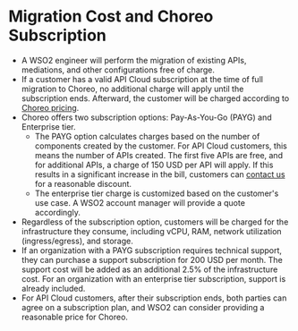 # Migration Cost and Choreo Subscription

-  A WSO2 engineer will perform the migration of existing APIs, mediations, and other configurations free of charge.
-  If a customer has a valid API Cloud subscription at the time of full migration to Choreo, no additional charge will apply until the subscription ends. Afterward, the customer will be charged according to [Choreo pricing](https://wso2.com/choreo/pricing/).
-  Choreo offers two subscription options: Pay-As-You-Go (PAYG) and Enterprise tier. 
    -  The PAYG option calculates charges based on the number of components created by the customer. For API Cloud customers, this means the number of APIs created. The first five APIs are free, and for additional APIs, a charge of 150 USD per API will apply. If this results in a significant increase in the bill, customers can [contact us](mailto:cloud@wso2.com) for a reasonable discount.
    -  The enterprise tier charge is customized based on the customer's use case. A WSO2 account manager will provide a quote accordingly.
- Regardless of the subscription option, customers will be charged for the infrastructure they consume, including vCPU, RAM, network utilization (ingress/egress), and storage.
-  If an organization with a PAYG subscription requires technical support, they can purchase a support subscription for 200 USD per month. The support cost will be added as an additional 2.5% of the infrastructure cost. For an organization with an enterprise tier subscription, support is already included.
-  For API Cloud customers, after their subscription ends, both parties can agree on a subscription plan, and WSO2 can consider providing a reasonable price for Choreo.
